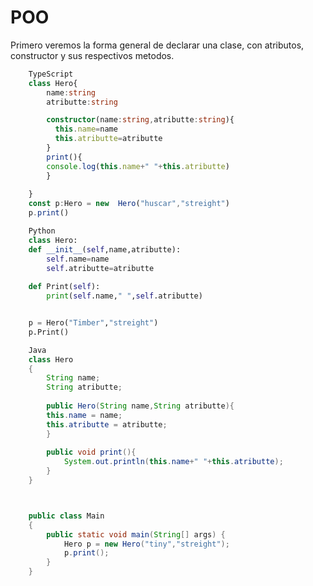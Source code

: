 # POO
Primero veremos la forma general de declarar una clase, con atributos, constructor y sus respectivos metodos.
```ts
	TypeScript
	class Hero{
		name:string
		atributte:string

		constructor(name:string,atributte:string){
		  this.name=name
		  this.atributte=atributte
		}
		print(){
		console.log(this.name+" "+this.atributte)
		}
	
	}
	const p:Hero = new  Hero("huscar","streight")
	p.print()
```
```python
	Python
	class Hero:
    def __init__(self,name,atributte):
        self.name=name
        self.atributte=atributte
    
    def Print(self):
        print(self.name," ",self.atributte)


	p = Hero("Timber","streight")
	p.Print()
```
```java
	Java
	class Hero
	{
	    String name;
	    String atributte;
    
	    public Hero(String name,String atributte){
        this.name = name;
        this.atributte = atributte;
	    }
    
	    public void print(){
	        System.out.println(this.name+" "+this.atributte);
	    }
	}



	public class Main
	{
		public static void main(String[] args) {
			Hero p = new Hero("tiny","streight");
			p.print();
		}
	}

```


<!--stackedit_data:
eyJoaXN0b3J5IjpbNjM2Nzg4MTM0LC03MTMxMzQyNjEsLTEyND
cxMTI2MTMsLTE2MDI2MjM0MTUsLTcxNTE1MTE4NiwtMTkyOTkw
MjIzLDgzMDQ3MjI4NywxNzU0MjMxNTA1XX0=
-->